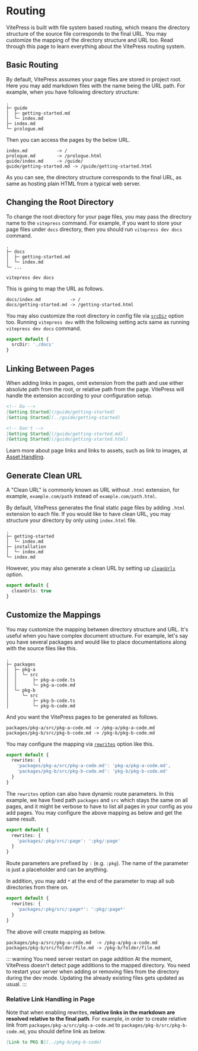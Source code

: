 # Routing

VitePress is built with file system based routing, which means the directory structure of the source file corresponds to the final URL. You may customize the mapping of the directory structure and URL too. Read through this page to learn everything about the VitePress routing system.

## Basic Routing

By default, VitePress assumes your page files are stored in project root. Here you may add markdown files with the name being the URL path. For example, when you have following directory structure:

```
.
├─ guide
│  ├─ getting-started.md
│  └─ index.md
├─ index.md
└─ prologue.md
```

Then you can access the pages by the below URL.

```
index.md           -> /
prologue.md        -> /prologue.html
guide/index.md     -> /guide/
guide/getting-started.md -> /guide/getting-started.html
```

As you can see, the directory structure corresponds to the final URL, as same as hosting plain HTML from a typical web server.

## Changing the Root Directory

To change the root directory for your page files, you may pass the directory name to the `vitepress` command. For example, if you want to store your page files under `docs` directory, then you should run `vitepress dev docs` command.

```
.
├─ docs
│  ├─ getting-started.md
│  └─ index.md
└─ ...
```

```
vitepress dev docs
```

This is going to map the URL as follows.

```
docs/index.md           -> /
docs/getting-started.md -> /getting-started.html
```

You may also customize the root directory in config file via [`srcDir`](/config/app-config#srcdir) option too. Running `vitepress dev` with the following setting acts same as running `vitepress dev docs` command.

```ts
export default {
  srcDir: './docs'
}
```

## Linking Between Pages

When adding links in pages, omit extension from the path and use either absolute path from the root, or relative path from the page. VitePress will handle the extension according to your configuration setup.

```md
<!-- Do -->
[Getting Started](/guide/getting-started)
[Getting Started](../guide/getting-started)

<!-- Don't -->
[Getting Started](/guide/getting-started.md)
[Getting Started](/guide/getting-started.html)
```

Learn more about page links and links to assets, such as link to images, at [Asset Handling](asset-handling).

## Generate Clean URL

A "Clean URL" is commonly known as URL without `.html` extension, for example, `example.com/path` instead of `example.com/path.html`.

By default, VitePress generates the final static page files by adding `.html` extension to each file. If you would like to have clean URL, you may structure your directory by only using `index.html` file.

```
.
├─ getting-started
│  └─ index.md
├─ installation
│  └─ index.md
└─ index.md
```

However, you may also generate a clean URL by setting up [`cleanUrls`](/config/app-config#cleanurls) option.

```ts
export default {
  cleanUrls: true
}
```

## Customize the Mappings

You may customize the mapping between directory structure and URL. It's useful when you have complex document structure. For example, let's say you have several packages and would like to place documentations along with the source files like this.

```
.
├─ packages
│  ├─ pkg-a
│  │  └─ src
│  │      ├─ pkg-a-code.ts
│  │      └─ pkg-a-code.md
│  └─ pkg-b
│     └─ src
│         ├─ pkg-b-code.ts
│         └─ pkg-b-code.md
```

And you want the VitePress pages to be generated as follows.

```
packages/pkg-a/src/pkg-a-code.md -> /pkg-a/pkg-a-code.md
packages/pkg-b/src/pkg-b-code.md -> /pkg-b/pkg-b-code.md
```

You may configure the mapping via [`rewrites`](/config/app-config#rewrites) option like this.

```ts
export default {
  rewrites: {
    'packages/pkg-a/src/pkg-a-code.md': 'pkg-a/pkg-a-code.md',
    'packages/pkg-b/src/pkg-b-code.md': 'pkg-b/pkg-b-code.md'
  }
}
```

The `rewrites` option can also have dynamic route parameters. In this example, we have fixed path `packages` and `src` which stays the same on all pages, and it might be verbose to have to list all pages in your config as you add pages. You may configure the above mapping as below and get the same result.

```ts
export default {
  rewrites: {
    'packages/:pkg/src/:page': ':pkg/:page'
  }
}
```

Route parameters are prefixed by `:` (e.g. `:pkg`). The name of the parameter is just a placeholder and can be anything.

In addition, you may add `*` at the end of the parameter to map all sub directories from there on.

```ts
export default {
  rewrites: {
    'packages/:pkg/src/:page*': ':pkg/:page*'
  }
}
```

The above will create mapping as below.

```
packages/pkg-a/src/pkg-a-code.md  -> /pkg-a/pkg-a-code.md
packages/pkg-b/src/folder/file.md -> /pkg-b/folder/file.md
```

::: warning You need server restart on page addition
At the moment, VitePress doesn't detect page additions to the mapped directory. You need to restart your server when adding or removing files from the directory during the dev mode. Updating the already existing files gets updated as usual.
:::

### Relative Link Handling in Page

Note that when enabling rewrites, **relative links in the markdown are resolved relative to the final path**. For example, in order to create relative link from `packages/pkg-a/src/pkg-a-code.md` to `packages/pkg-b/src/pkg-b-code.md`, you should define link as below.

```md
[Link to PKG B](../pkg-b/pkg-b-code)
```

